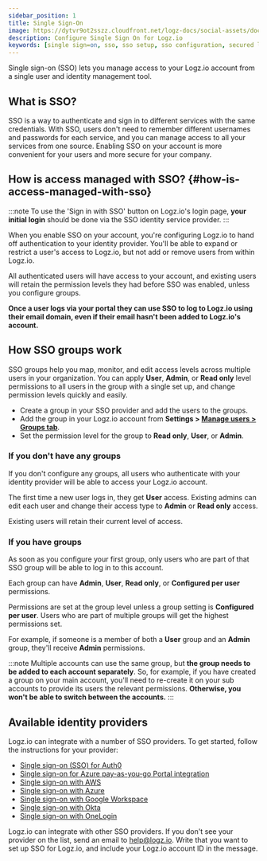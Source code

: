 ```yaml
---
sidebar_position: 1
title: Single Sign-On
image: https://dytvr9ot2sszz.cloudfront.net/logz-docs/social-assets/docs-social.jpg
description: Configure Single Sign On for Logz.io
keywords: [single sign=on, sso, sso setup, sso configuration, secured login, integration]
---
```


Single sign-on (SSO) lets you manage access to your Logz.io account
from a single user and identity management tool.

## What is SSO?

SSO is a way to authenticate and sign in to different services
with the same credentials.
With SSO, users don't need to remember
different usernames and passwords for each service,
and you can manage access to all your services from one source.
Enabling SSO on your account is more convenient for your users
and more secure for your company.

## How is access managed with SSO? {#how-is-access-managed-with-sso}

:::note
To use the 'Sign in with SSO' button on Logz.io's login page, **your initial login** should be done via the SSO identity service provider.
:::

When you enable SSO on your account,
you're configuring Logz.io to hand off authentication
to your identity provider.
You'll be able to expand or restrict a user's access to Logz.io,
but not add or remove users from within Logz.io.

All authenticated users will have access to your account, and existing users will retain the permission levels they had before SSO was enabled, unless you configure groups.

**Once a user logs via your portal they can use SSO to log to Logz.io using their email domain, even if their email hasn't been added to Logz.io's account.**


## How SSO groups work

SSO groups help you map, monitor, and edit access levels across multiple users in your organization. You can apply **User**, **Admin**, or **Read only** level permissions to all users in the group with a single set up, and change permission levels quickly and easily.


* Create a group in your SSO provider and add the users to the groups. 
* Add the group in your Logz.io account from **<i class="li li-gear"></i> Settings > [Manage users > Groups tab](https://app.logz.io/#/dashboard/settings/manage-users)**.
* Set the permission level for the group to **Read only**, **User**, or **Admin**.

### If you don't have any groups

If you don't configure any groups,
all users who authenticate with your identity provider
will be able to access your Logz.io account.

The first time a new user logs in,
they get **User** access.
Existing admins can edit each user and change their access type to **Admin** or **Read only** access.

Existing users will retain their current level of access.

### If you have groups

As soon as you configure your first group,
only users who are part of that SSO group will be able to log in to this account.

Each group can have **Admin**, **User**, **Read only**, or **Configured per user** permissions.

Permissions are set at the group level unless a group setting is **Configured per user**.
Users who are part of multiple groups will get the highest permissions set.

For example, if someone is a member of both a **User** group and an **Admin** group,
they'll receive **Admin** permissions.

:::note
Multiple accounts can use the same group, but **the group needs to be added to each account separately**.  So, for example, if you have created a group on your main account, you'll need to re-create it on your sub accounts to provide its users the relevant permissions. 
**Otherwise, you won't be able to switch between the accounts.**
:::


## Available identity providers

Logz.io can integrate with a number of SSO providers.
To get started, follow the instructions for your provider:

* [Single sign-on (SSO) for Auth0](https://docs.logz.io/docs/user-guide/admin/sso/auth0-sso-guide/)
* [Single sign-on for Azure pay-as-you-go Portal integration](https://docs.logz.io/docs/user-guide/admin/sso/azure_marketplace_liftr/)
* [Single sign-on with AWS](https://docs.logz.io/docs/user-guide/admin/sso/aws-sso/)
* [Single sign-on with Azure](https://docs.logz.io/docs/user-guide/admin/sso/azure-sso/)
* [Single sign-on with Google Workspace](https://docs.logz.io/docs/user-guide/admin/sso/google-workspace-sso/)
* [Single sign-on with Okta](https://docs.logz.io/docs/user-guide/admin/sso/okta-sso/)
* [Single sign-on with OneLogin](https://docs.logz.io/docs/user-guide/admin/sso/onelogin-sso/)



Logz.io can integrate with other SSO providers.
If you don't see your provider on the list,
send an email to [help@logz.io](mailto:help@logz.io).
Write that you want to set up SSO for Logz.io,
and include your Logz.io account ID in the message.
